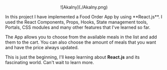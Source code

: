 <p align="center">
![Akalny](./Akalny.png)
</p>
In this project I have implemented a Food Order App by using **React.js**. I used the React Components, Props, Hooks, State management tools, Portals, CSS modules and many other features that I've learned so far.

The App allows you to choose from the available meals in the list and add them to the cart. You can also choose the amount of meals that you want and have the price always updated.

This is just the beginning, I'll keep learning about **React.js** and its fascinating world. Can't wait to learn more.
